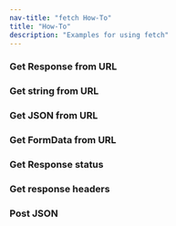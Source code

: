 ```yaml
---
nav-title: "fetch How-To"
title: "How-To"
description: "Examples for using fetch"
---
```

### Get Response from URL
<snippet id='fetch-response'/>

### Get string from URL
<snippet id='fetch-string'/>

### Get JSON from URL
<snippet id='fetch-json'/>

### Get FormData from URL
<snippet id='fetch-formdata'/>

### Get Response status
<snippet id='fetch-status-response'/>

### Get response headers
<snippet id='fetch-headers-response'/>

### Post JSON
<snippet id='fetch-post-json'/>

